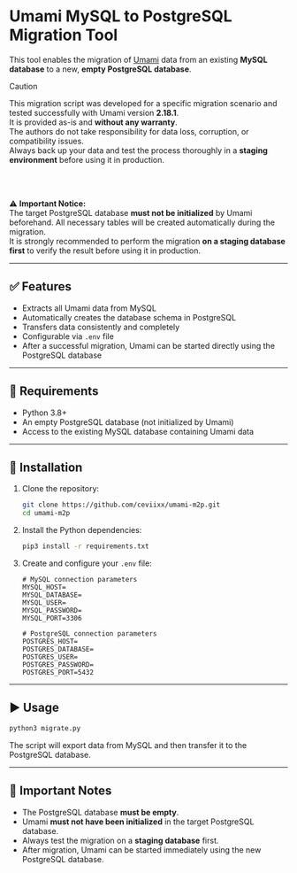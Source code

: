 
# Umami MySQL to PostgreSQL Migration Tool
This tool enables the migration of [Umami](https://github.com/umami-software/umami) data from an existing **MySQL database** to a new, **empty PostgreSQL database**.

> [!CAUTION]  
> This migration script was developed for a specific migration scenario and tested successfully with Umami version **2.18.1**.  
> It is provided as-is and **without any warranty**.  
> The authors do not take responsibility for data loss, corruption, or compatibility issues.  
> Always back up your data and test the process thoroughly in a **staging environment** before using it in production.

<br><br>

⚠️ **Important Notice:**  
The target PostgreSQL database **must not be initialized** by Umami beforehand. All necessary tables will be created automatically during the migration.  
It is strongly recommended to perform the migration **on a staging database first** to verify the result before using it in production.

---

## ✅ Features

- Extracts all Umami data from MySQL
- Automatically creates the database schema in PostgreSQL
- Transfers data consistently and completely
- Configurable via `.env` file
- After a successful migration, Umami can be started directly using the PostgreSQL database

---

## 🔧 Requirements

- Python 3.8+
- An empty PostgreSQL database (not initialized by Umami)
- Access to the existing MySQL database containing Umami data

---

## 🚀 Installation
1. Clone the repository:
   ```bash
   git clone https://github.com/ceviixx/umami-m2p.git
   cd umami-m2p
   ```

2. Install the Python dependencies:
   ```bash
   pip3 install -r requirements.txt
   ```

3. Create and configure your `.env` file:

   ```env
   # MySQL connection parameters
   MYSQL_HOST=
   MYSQL_DATABASE=
   MYSQL_USER=
   MYSQL_PASSWORD=
   MYSQL_PORT=3306

   # PostgreSQL connection parameters
   POSTGRES_HOST=
   POSTGRES_DATABASE=
   POSTGRES_USER=
   POSTGRES_PASSWORD=
   POSTGRES_PORT=5432
   ```

---

## ▶️ Usage

```bash
python3 migrate.py
```

The script will export data from MySQL and then transfer it to the PostgreSQL database.

---

## 🛑 Important Notes
- The PostgreSQL database **must be empty**.
- Umami **must not have been initialized** in the target PostgreSQL database.
- Always test the migration on a **staging database** first.
- After migration, Umami can be started immediately using the new PostgreSQL database.
